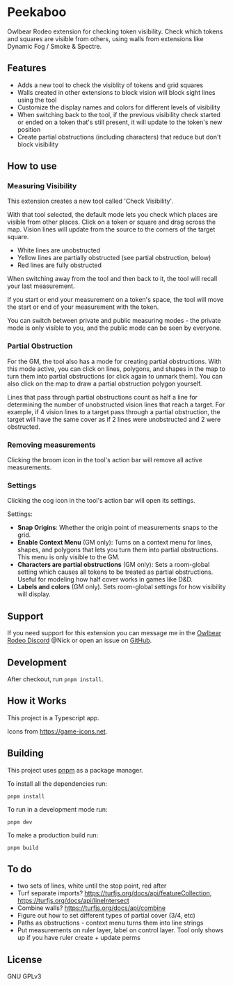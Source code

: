 # Peekaboo

Owlbear Rodeo extension for checking token visibility. Check which tokens and squares are visible from others, using walls from extensions like Dynamic Fog / Smoke & Spectre.

## Features

-   Adds a new tool to check the visiblity of tokens and grid squares
-   Walls created in other extensions to block vision will block sight lines using the tool
-   Customize the display names and colors for different levels of visibility
-   When switching back to the tool, if the previous visibility check started or ended on a token that's still present, it will update to the token's new position
-   Create partial obstructions (including characters) that reduce but don't block visibility

## How to use

### Measuring Visibility

This extension creates a new tool called 'Check Visibility'.

With that tool selected, the default mode lets you check which places are visible from other places. Click on a token or square and drag across the map. Vision lines will update from the source to the corners of the target square.

-   White lines are unobstructed
-   Yellow lines are partially obstructed (see partial obstruction, below)
-   Red lines are fully obstructed

When switching away from the tool and then back to it, the tool will recall your last measurement.

If you start or end your measurement on a token's space, the tool will move the start or end of your measurement with the token.

You can switch between private and public measuring modes - the private mode is only visible to you, and the public mode can be seen by everyone.

### Partial Obstruction

For the GM, the tool also has a mode for creating partial obstructions. With this mode active, you can click on lines, polygons, and shapes in the map to turn them into partial obstructions (or click again to unmark them). You can also click on the map to draw a partial obstruction polygon yourself.

Lines that pass through partial obstructions count as half a line for determining the number of unobstructed vision lines that reach a target. For example, if 4 vision lines to a target pass through a partial obstruction, the target will have the same cover as if 2 lines were unobstructed and 2 were obstructed.

### Removing measurements

Clicking the broom icon in the tool's action bar will remove all active measurements.

### Settings

Clicking the cog icon in the tool's action bar will open its settings.

Settings:

-   **Snap Origins**: Whether the origin point of measurements snaps to the grid.
-   **Enable Context Menu** (GM only): Turns on a context menu for lines, shapes, and polygons that lets you turn them into partial obstructions. This menu is only visible to the GM.
-   **Characters are partial obstructions** (GM only): Sets a room-global setting which causes all tokens to be treated as partial obstructions. Useful for modeling how half cover works in games like D&D.
-   **Labels and colors** (GM only). Sets room-global settings for how visibility will display.

## Support

If you need support for this extension you can message me in the [Owlbear Rodeo Discord](https://discord.com/invite/u5RYMkV98s) @Nick or open an issue on [GitHub](https://github.com/desain/owlbear-peekaboo/issues).

## Development

After checkout, run `pnpm install`.

## How it Works

This project is a Typescript app.

Icons from https://game-icons.net.

## Building

This project uses [pnpm](https://pnpm.io/) as a package manager.

To install all the dependencies run:

`pnpm install`

To run in a development mode run:

`pnpm dev`

To make a production build run:

`pnpm build`

## To do

-   two sets of lines, white until the stop point, red after
-   Turf separate imports? https://turfjs.org/docs/api/featureCollection, https://turfjs.org/docs/api/lineIntersect
-   Combine walls? https://turfjs.org/docs/api/combine
-   Figure out how to set different types of partial cover (3/4, etc)
-   Paths as obstructions - context menu turns them into line strings
-   Put measurements on ruler layer, label on control layer. Tool only shows up if you have ruler create + update perms

## License

GNU GPLv3
